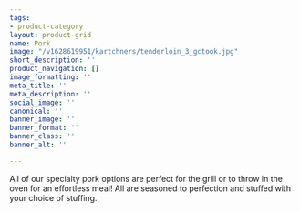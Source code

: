 ```yaml
---
tags:
- product-category
layout: product-grid
name: Pork
image: "/v1628619951/kartchners/tenderloin_3_gctook.jpg"
short_description: ''
product_navigation: []
image_formatting: ''
meta_title: ''
meta_description: ''
social_image: ''
canonical: ''
banner_image: ''
banner_format: ''
banner_class: ''
banner_alt: ''

---
```

All of our specialty pork options are perfect for the grill or to throw in the oven for an effortless meal! All are seasoned to perfection and stuffed with your choice of stuffing.